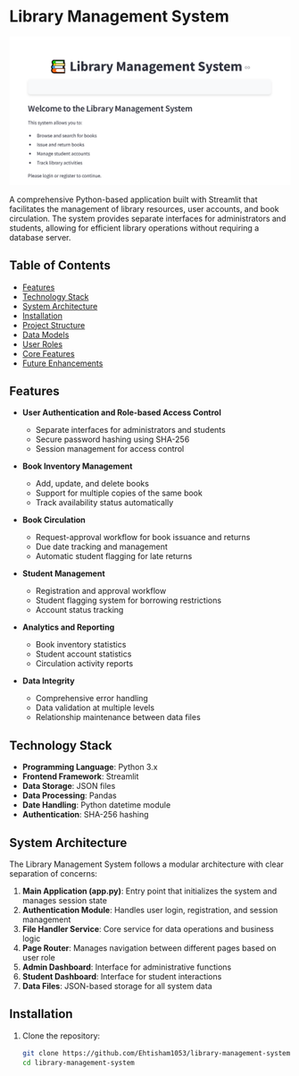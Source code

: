 # Library Management System

![Logo](Images/Home.PNG)


A comprehensive Python-based application built with Streamlit that facilitates the management of library resources, user accounts, and book circulation. The system provides separate interfaces for administrators and students, allowing for efficient library operations without requiring a database server.

## Table of Contents

- [Features](#features)
- [Technology Stack](#technology-stack)
- [System Architecture](#system-architecture)
- [Installation](#installation)
- [Project Structure](#project-structure)
- [Data Models](#data-models)
- [User Roles](#user-roles)
- [Core Features](#core-features)
- [Future Enhancements](#future-enhancements)

## Features

- **User Authentication and Role-based Access Control**
  - Separate interfaces for administrators and students
  - Secure password hashing using SHA-256
  - Session management for access control

- **Book Inventory Management**
  - Add, update, and delete books
  - Support for multiple copies of the same book
  - Track availability status automatically

- **Book Circulation**
  - Request-approval workflow for book issuance and returns
  - Due date tracking and management
  - Automatic student flagging for late returns

- **Student Management**
  - Registration and approval workflow
  - Student flagging system for borrowing restrictions
  - Account status tracking

- **Analytics and Reporting**
  - Book inventory statistics
  - Student account statistics
  - Circulation activity reports

- **Data Integrity**
  - Comprehensive error handling
  - Data validation at multiple levels
  - Relationship maintenance between data files

## Technology Stack

- **Programming Language**: Python 3.x
- **Frontend Framework**: Streamlit
- **Data Storage**: JSON files
- **Data Processing**: Pandas
- **Date Handling**: Python datetime module
- **Authentication**: SHA-256 hashing

## System Architecture

The Library Management System follows a modular architecture with clear separation of concerns:

1. **Main Application (app.py)**: Entry point that initializes the system and manages session state
2. **Authentication Module**: Handles user login, registration, and session management
3. **File Handler Service**: Core service for data operations and business logic
4. **Page Router**: Manages navigation between different pages based on user role
5. **Admin Dashboard**: Interface for administrative functions
6. **Student Dashboard**: Interface for student interactions
7. **Data Files**: JSON-based storage for all system data

## Installation

1. Clone the repository:
   ```bash
   git clone https://github.com/Ehtisham1053/library-management-system.git
   cd library-management-system
